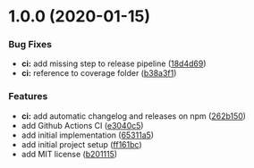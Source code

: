 # 1.0.0 (2020-01-15)


### Bug Fixes

* **ci:** add missing step to release pipeline ([18d4d69](https://github.com/narando/nest-xray/commit/18d4d69f183cee85b5dc6fa063a392085bea590d))
* **ci:** reference to coverage folder ([b38a3f1](https://github.com/narando/nest-xray/commit/b38a3f1f982f982477e37c9b8d5be5b228741e51))


### Features

* **ci:** add automatic changelog and releases on npm ([262b150](https://github.com/narando/nest-xray/commit/262b1502819af8ba879291b9750d6a55f36b08a3))
* add Github Actions CI ([e3040c5](https://github.com/narando/nest-xray/commit/e3040c593e4b1b504a98d30cb68822254fb387af))
* add initial implementation ([65311a5](https://github.com/narando/nest-xray/commit/65311a5f6a1d124bea7c081d63d5af28d130a4d5))
* add initial project setup ([ff161bc](https://github.com/narando/nest-xray/commit/ff161bcabadd9862479ea1e4d4e18d8db1416101))
* add MIT license ([b201115](https://github.com/narando/nest-xray/commit/b201115839449c68638bf570af9311a8af08c1a4))
